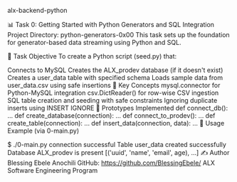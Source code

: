 alx-backend-python

📊 Task 0: Getting Started with Python Generators and SQL Integration
Project Directory: python-generators-0x00
This task sets up the foundation for generator-based data streaming using Python and SQL.

🔧 Task Objective
To create a Python script (seed.py) that:

Connects to MySQL
Creates the ALX_prodev database (if it doesn't exist)
Creates a user_data table with specified schema
Loads sample data from user_data.csv using safe insertions
🧠 Key Concepts
mysql.connector for Python-MySQL integration
csv.DictReader() for row-wise CSV ingestion
SQL table creation and seeding with safe constraints
Ignoring duplicate inserts using INSERT IGNORE
📌 Prototypes Implemented
def connect_db(): ...
def create_database(connection): ...
def connect_to_prodev(): ...
def create_table(connection): ...
def insert_data(connection, data): ...
🧪 Usage Example (via 0-main.py)

$ ./0-main.py
connection successful
Table user_data created successfully
Database ALX_prodev is present 
[('uuid', 'name', 'email', age), ...]
✍️ Author
Blessing Ebele Anochili
GitHub: https://github.com/BlessingEbele/
ALX Software Engineering Program
